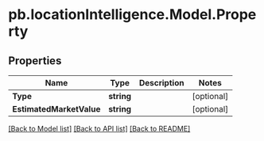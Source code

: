 # pb.locationIntelligence.Model.Property
## Properties

Name | Type | Description | Notes
------------ | ------------- | ------------- | -------------
**Type** | **string** |  | [optional] 
**EstimatedMarketValue** | **string** |  | [optional] 

[[Back to Model list]](../README.md#documentation-for-models) [[Back to API list]](../README.md#documentation-for-api-endpoints) [[Back to README]](../README.md)

